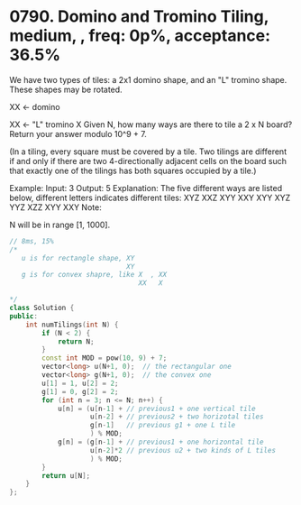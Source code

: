 # 0790. Domino and Tromino Tiling, medium, , freq: 0p%, acceptance: 36.5%

We have two types of tiles: a 2x1 domino shape, and an "L" tromino shape. These shapes may be rotated.

XX  <- domino

XX  <- "L" tromino
X
Given N, how many ways are there to tile a 2 x N board? Return your answer modulo 10^9 + 7.

(In a tiling, every square must be covered by a tile. Two tilings are different if and only if there are two 4-directionally adjacent cells on the board such that exactly one of the tilings has both squares occupied by a tile.)

Example:
Input: 3
Output: 5
Explanation: 
The five different ways are listed below, different letters indicates different tiles:
XYZ XXZ XYY XXY XYY
XYZ YYZ XZZ XYY XXY
Note:

N  will be in range [1, 1000].

```c++
// 8ms, 15%
/*
   u is for rectangle shape, XY
                             XY
   g is for convex shapre, like X  , XX
                                XX   X

*/
class Solution {
public:
    int numTilings(int N) {
        if (N < 2) {
            return N;
        }
        const int MOD = pow(10, 9) + 7;
        vector<long> u(N+1, 0);  // the rectangular one
        vector<long> g(N+1, 0);  // the convex one
        u[1] = 1, u[2] = 2;
        g[1] = 0, g[2] = 2;
        for (int n = 3; n <= N; n++) {
            u[n] = (u[n-1] + // previous1 + one vertical tile
                    u[n-2] + // previous2 + two horizotal tiles
                    g[n-1]   // previous g1 + one L tile
                    ) % MOD;
            g[n] = (g[n-1] + // previous1 + one horizontal tile
                    u[n-2]*2 // previous u2 + two kinds of L tiles
                    ) % MOD;
        }
        return u[N];
    }
};
```
